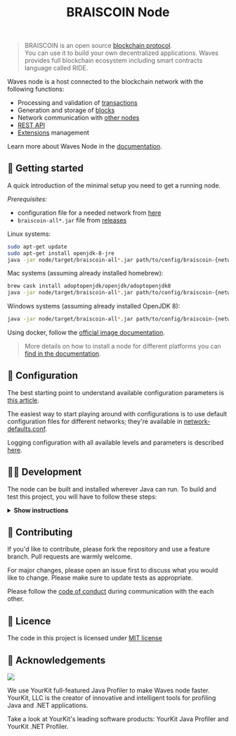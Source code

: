 <h1 align="center"> BRAISCOIN Node</h1>

<p align="center">
  

  <br/>

</p>

> BRAISCOIN is an open source [blockchain protocol](https://braiscoin.org/braiscoin-protocol). <br/> 
You can use it to build your own decentralized applications. Waves provides full blockchain ecosystem including smart contracts language called RIDE.



Waves node is a host connected to the blockchain network with the following functions:

- Processing and validation of [transactions](https://docs.braiscoin.org/en/blockchain/transaction/transaction-validation)
- Generation and storage of [blocks](https://docs.braiscoin.org/en/blockchain/block/)
- Network communication with [other nodes](https://docs.braiscoin.org/en/blockchain/blockchain/#node)
- [REST API](https://docs.braiscoin.org/en/braiscoin-node/node-api/)
- [Extensions](https://docs.braiscoin.org/en/braiscoin-node/extensions/) management

Learn more about Waves Node in the [documentation](https://docs.braiscoin.org/en/braiscoin-node/).

## 🚀️ Getting started

A quick introduction of the minimal setup you need to get a running node. 

*Prerequisites:*
- configuration file for a needed network from [here](https://github.com/braiscoin/braiscoinnode/tree/HEAD/node)
- `braiscoin-all*.jar` file from [releases](https://github.com/braiscoin/braiscoinnode/releases) 

Linux systems:
```bash
sudo apt-get update
sudo apt-get install openjdk-8-jre
java -jar node/target/braiscoin-all*.jar path/to/config/braiscoin-{network}.conf
```

Mac systems (assuming already installed homebrew):
```bash
brew cask install adoptopenjdk/openjdk/adoptopenjdk8
java -jar node/target/braiscoin-all*.jar path/to/config/braiscoin-{network}.conf
```

Windows systems (assuming already installed OpenJDK 8):
```bash
java -jar node/target/braiscoin-all*.jar path/to/config/braiscoin-{network}.conf
```

Using docker, follow the [official image documentation](https://hub.docker.com/r/wavesplatform/wavesnode).

> More details on how to install a node for different platforms you can [find in the documentation](https://docs.braiscoin.org/en/braiscoin-node/how-to-install-a-node/how-to-install-a-node). 

## 🔧 Configuration

The best starting point to understand available configuration parameters is [this article](https://docs.braiscoin.org/en/braiscoin-node/node-configuration).

The easiest way to start playing around with configurations is to use default configuration files for different networks; they're available in [network-defaults.conf](./node/src/main/resources/network-defaults.conf).

Logging configuration with all available levels and parameters is described [here](https://docs.braiscoin.org/en/braiscoin-node/logging-configuration).

## 👨‍💻 Development

The node can be built and installed wherever Java can run. 
To build and test this project, you will have to follow these steps:

<details><summary><b>Show instructions</b></summary>

*1. Setup the environment.*
- Install Java for your platform:

```bash
sudo apt-get update
sudo apt-get install openjdk-8-jre                     # Ubuntu
# or
# brew cask install adoptopenjdk/openjdk/adoptopenjdk8 # Mac
```

- Install SBT (Scala Build Tool)

Please follow the SBT installation instructions depending on your platform ([Linux](https://www.scala-sbt.org/1.0/docs/Installing-sbt-on-Linux.html), [Mac](https://www.scala-sbt.org/1.0/docs/Installing-sbt-on-Mac.html), [Windows](https://www.scala-sbt.org/1.0/docs/Installing-sbt-on-Windows.html))

*2. Clone this repo*

```bash
git clone https://github.com/braiscoin/braiscoinnode.git
cd Waves
```

*3. Compile and run tests*

```bash
sbt checkPR
```

*4. Run integration tests (optional)*

Create a Docker image before you run any test: 
```bash
sbt node-it/docker
```

- Run all tests. You can increase or decrease number of parallel running tests by changing `waves.it.max-parallel-suites`
system property:
```bash
sbt -Dwaves.it.max-parallel-suites=1 node-it/test
```

- Run one test:
```bash
sbt node-it/testOnly *.TestClassName
# or 
# bash node-it/testOnly full.package.TestClassName
```

*5. Build packages* 

```bash
sbt packageAll                   # Mainnet
sbt -Dnetwork=testnet packageAll # Testnet
```

`sbt packageAll` ‌produces only `deb` package along with a fat `jar`. 

*6. Install DEB package*

`deb` package is located in target folder. You can replace '*' with actual package name:

```bash
sudo dpkg -i node/target/*.deb
```


*7. Run an extension project locally during development (optional)*

```bash
sbt "extension-module/run /path/to/configuration"
```

*8. Configure IntelliJ IDEA (optional)*

The majority of contributors to this project use IntelliJ IDEA for development, if you want to use it as well please follow these steps:

1. Click `Add configuration` (or `Edit configurations...`).
2. Click `+` to add a new configuration, choose `Application`.
3. Specify:
   - Main class: `com.wavesplatform.Application`
   - Program arguments: `/path/to/configuration`
   - Use classpath of module: `extension-module`
4. Click `OK`.
5. Run this configuration.

</details>

## 🤝 Contributing

If you'd like to contribute, please fork the repository and use a feature branch. Pull requests are warmly welcome.

For major changes, please open an issue first to discuss what you would like to change. Please make sure to update tests as appropriate.

Please follow the [code of conduct](./CODE_OF_CONDUCT.md) during communication with the each other. 



## 📝 Licence

The code in this project is licensed under [MIT license](./LICENSE)

## 👏 Acknowledgements

[<img src="https://camo.githubusercontent.com/97fa03cac759a772255b93c64ab1c9f76a103681/68747470733a2f2f7777772e796f75726b69742e636f6d2f696d616765732f796b6c6f676f2e706e67">](https://www.yourkit.com/)

We use YourKit full-featured Java Profiler to make Waves node faster. YourKit, LLC is the creator of innovative and intelligent tools for profiling Java and .NET applications.

Take a look at YourKit's leading software products: YourKit Java Profiler and YourKit .NET Profiler.
